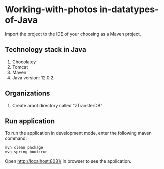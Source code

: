# Working-with-photos in-datatypes-of-Java

Import the project to the IDE of your choosing as a Maven project.
 
## Technology stack in Java
1. Chocolatey
2. Tomcat
3. Maven
4. Java version: 12.0.2

## Organizations
1. Create aroot directory called "zTransferDB"


## Run application

To run the application in development mode, enter the following maven command: 

```
mvn clean package
mvn spring-boot:run

```

Open [http://localhost:8081/](http://localhost:8081/) in browser to see the application.
